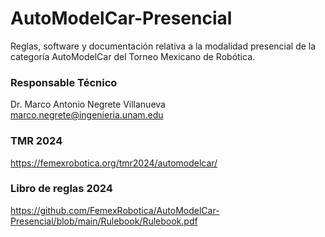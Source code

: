 # AutoModelCar-Presencial
Reglas, software y documentación relativa a la modalidad presencial de la categoría AutoModelCar del Torneo Mexicano de Robótica. 

### Responsable Técnico
Dr. Marco Antonio Negrete Villanueva<br>
marco.negrete@ingenieria.unam.edu

### TMR 2024
https://femexrobotica.org/tmr2024/automodelcar/

### Libro de reglas 2024
https://github.com/FemexRobotica/AutoModelCar-Presencial/blob/main/Rulebook/Rulebook.pdf

